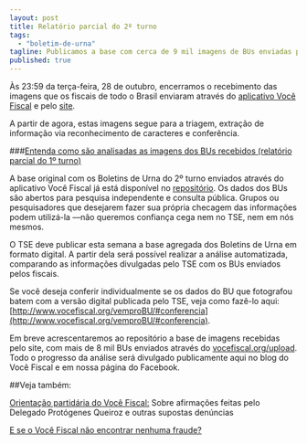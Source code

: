 ```yaml
---
layout: post
title: Relatório parcial do 2º turno
tags: 
  - "boletim-de-urna"
tagline: Publicamos a base com cerca de 9 mil imagens de BUs enviadas pelo app Você Fiscal
published: true
---
```


Às 23:59 da terça-feira, 28 de outubro, encerramos o recebimento das imagens que os fiscais de todo o Brasil enviaram através do [aplicativo Você Fiscal](https://play.google.com/store/apps/details?id=org.vocefiscal) e pelo [site](vocefiscal.org/upload).

A partir de agora, estas imagens segue para a triagem, extração de informação via reconhecimento de caracteres e conferência.

###[Entenda como são analisadas as imagens dos BUs recebidos (relatório parcial do 1º turno)](http://www.vocefiscal.org/blog/atualizacao-de-progresso/)

A base original com os Boletins de Urna do 2º turno enviados através do aplicativo Você Fiscal já está disponível no [repositório](https://github.com/vocefiscal/vocefiscal-backend). Os dados dos BUs são abertos para pesquisa independente e consulta pública. Grupos ou pesquisadores que desejarem fazer sua própria checagem das informações podem utilizá-la ––não queremos confiança cega nem no TSE, nem em nós mesmos.

O TSE deve publicar esta semana a base agregada dos Boletins de Urna em formato digital. A partir dela será possível realizar a análise automatizada, comparando as informações divulgadas pelo TSE com os BUs enviados pelos fiscais.

Se você deseja conferir individualmente se os dados do BU que fotografou batem com a versão digital publicada pelo TSE, veja como fazê-lo aqui: [http://www.vocefiscal.org/vemproBU/#conferencia](http://www.vocefiscal.org/vemproBU/#conferencia).

Em breve acrescentaremos ao repositório a base de imagens recebidas pelo site, com mais de 8 mil BUs enviados através do [vocefiscal.org/upload](vocefiscal.org/upload). Todo o progresso da análise será divulgado publicamente aqui no blog do Você Fiscal e em nossa página do Facebook.

##Veja também:

[Orientação partidária do Você Fiscal:](http://www.vocefiscal.org/blog/orientacao-partidaria-do-voce-fiscal/) Sobre afirmações feitas pelo Delegado Protógenes Queiroz e outras supostas denúncias

[E se o Você Fiscal não encontrar nenhuma fraude?](http://www.vocefiscal.org/blog/e-se-o-voce-fiscal-nao-encontrar-nenhuma-fraude/)